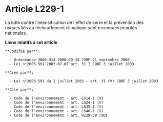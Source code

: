 # Article L229-1

La lutte contre l'intensification de l'effet de serre et la prévention des risques liés au réchauffement climatique sont
reconnues priorités nationales.

**Liens relatifs à cet article**

	**Codifié par**:

	  - Ordonnance 2000-914 2000-09-18 JORF 21 septembre 2000
	  - Loi n°2003-591 2003-07-02 art. 31 I JORF 3 juillet 2003

	**Créé par**:

	  - Loi n°2003-591 du 2 juillet 2003 - art. 31 (V) JORF 3 juillet 2003

	**Cité par**:

	  - Code de l'environnement - art. L614-1 (V)
	  - Code de l'environnement - art. L624-1 (V)
	  - Code de l'environnement - art. L635-1 (V)
	  - Code de l'environnement - art. L640-1 (V)
	  - Code de l'environnement - art. R229-39 (VD)
